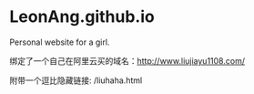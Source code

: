 # LeonAng.github.io
Personal website for a girl.

绑定了一个自己在阿里云买的域名：http://www.liujiayu1108.com/

附带一个逗比隐藏链接:
/liuhaha.html
